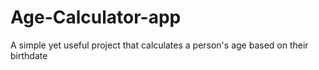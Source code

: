 # Age-Calculator-app
A simple yet useful project that calculates a person's age based on their birthdate
